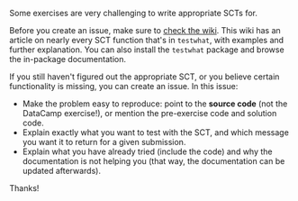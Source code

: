 Some exercises are very challenging to write appropriate SCTs for.

Before you create an issue, make sure to [check the wiki](https://www.github.com/datacamp/testwhat/wiki). This wiki has an article on nearly every SCT function that's in `testwhat`, with examples and further explanation. You can also install the `testwhat` package and browse the in-package documentation.

If you still haven't figured out the appropriate SCT, or you believe certain functionality is missing, you can create an issue. In this issue:

- Make the problem easy to reproduce: point to the __source code__ (not the DataCamp exercise!), or mention the pre-exercise code and solution code.
- Explain exactly what you want to test with the SCT, and which message you want it to return for a given submission.
- Explain what you have already tried (include the code) and why the documentation is not helping you (that way, the documentation can be updated afterwards).

Thanks!
